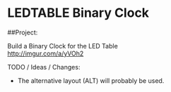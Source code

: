 # LEDTABLE Binary Clock

##Project: 

Build a Binary Clock for the LED Table  
http://imgur.com/a/yVOh2    

TODO / Ideas / Changes:
- The alternative layout (ALT) will probably be used.
